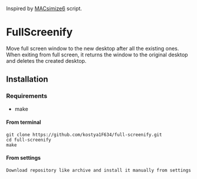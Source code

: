 Inspired by [MACsimize6](https://github.com/Ubiquitine/MACsimize6/tree/master) script.

# FullScreenify

Move full screen window to the new desktop after all the existing ones. When exiting from full screen, it returns the window to the original desktop and deletes the created desktop.

## Installation
### Requirements
* make

#### From terminal
```fish
git clone https://github.com/kostya1F634/full-screenify.git
cd full-screenify
make
```
#### From settings
```
Download repository like archive and install it manually from settings
```